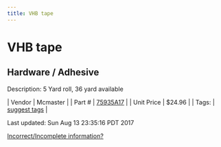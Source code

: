 ```yaml
---
title: VHB tape
---
```


# VHB tape
## Hardware / Adhesive
Description: 	5 Yard roll, 36 yard available 

| Vendor | Mcmaster | 
| Part # | [75935A17](https://www.mcmaster.com/#75935A17) | 
| Unit Price | $24.96 | 
| Tags: | [suggest tags](https://docs.google.com/forms/d/e/1FAIpQLSeWyY8v3RgOty-MyWmh9U0iivNYN_molChYyS-0U-o-kOAv_g/viewform) | 

Last updated: Sun Aug 13 23:35:16 PDT 2017

 [Incorrect/Incomplete information?](https://docs.google.com/forms/d/e/1FAIpQLSeWyY8v3RgOty-MyWmh9U0iivNYN_molChYyS-0U-o-kOAv_g/viewform)